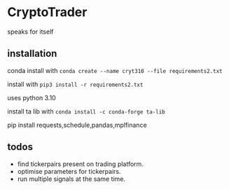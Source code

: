 # CryptoTrader
speaks for itself

## installation

conda install with `conda create --name cryt310 --file requirements2.txt`

install with `pip3 install -r requirements2.txt`

uses python 3.10

install ta lib with `conda install -c conda-forge ta-lib`

pip install requests,schedule,pandas,mplfinance

## todos
 
- find tickerpairs present on trading platform.
- optimise parameters for tickerpairs.
- run multiple signals at the same time.